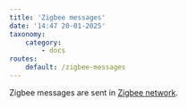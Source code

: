 ```yaml
---
title: 'Zigbee messages'
date: '14:47 20-01-2025'
taxonomy:
    category:
        - docs
routes:
    default: /zigbee-messages
---
```


Zigbee messages are sent in [Zigbee network](/zigbee-network).